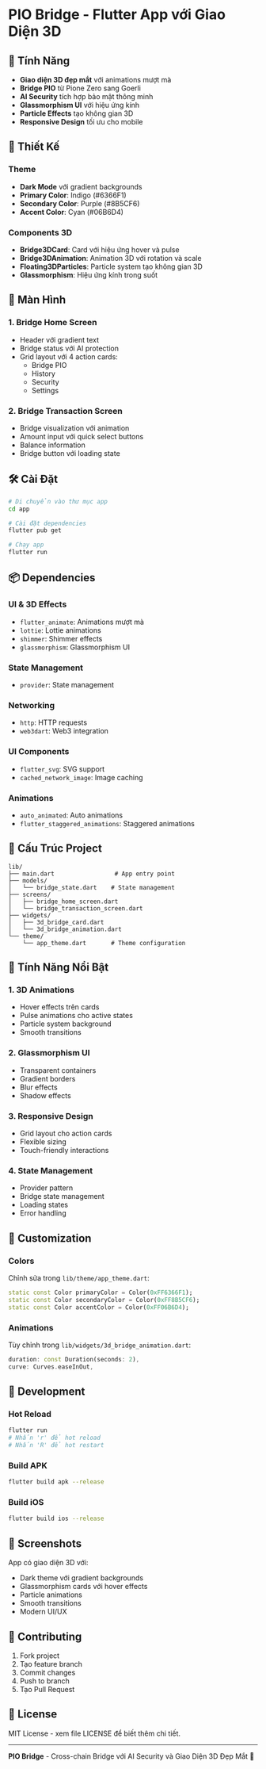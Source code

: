 # PIO Bridge - Flutter App với Giao Diện 3D

## 🚀 Tính Năng

- **Giao diện 3D đẹp mắt** với animations mượt mà
- **Bridge PIO** từ Pione Zero sang Goerli
- **AI Security** tích hợp bảo mật thông minh
- **Glassmorphism UI** với hiệu ứng kính
- **Particle Effects** tạo không gian 3D
- **Responsive Design** tối ưu cho mobile

## 🎨 Thiết Kế

### Theme
- **Dark Mode** với gradient backgrounds
- **Primary Color**: Indigo (#6366F1)
- **Secondary Color**: Purple (#8B5CF6)
- **Accent Color**: Cyan (#06B6D4)

### Components 3D
- **Bridge3DCard**: Card với hiệu ứng hover và pulse
- **Bridge3DAnimation**: Animation 3D với rotation và scale
- **Floating3DParticles**: Particle system tạo không gian 3D
- **Glassmorphism**: Hiệu ứng kính trong suốt

## 📱 Màn Hình

### 1. Bridge Home Screen
- Header với gradient text
- Bridge status với AI protection
- Grid layout với 4 action cards:
  - Bridge PIO
  - History
  - Security
  - Settings

### 2. Bridge Transaction Screen
- Bridge visualization với animation
- Amount input với quick select buttons
- Balance information
- Bridge button với loading state

## 🛠️ Cài Đặt

```bash
# Di chuyển vào thư mục app
cd app

# Cài đặt dependencies
flutter pub get

# Chạy app
flutter run
```

## 📦 Dependencies

### UI & 3D Effects
- `flutter_animate`: Animations mượt mà
- `lottie`: Lottie animations
- `shimmer`: Shimmer effects
- `glassmorphism`: Glassmorphism UI

### State Management
- `provider`: State management

### Networking
- `http`: HTTP requests
- `web3dart`: Web3 integration

### UI Components
- `flutter_svg`: SVG support
- `cached_network_image`: Image caching

### Animations
- `auto_animated`: Auto animations
- `flutter_staggered_animations`: Staggered animations

## 🎯 Cấu Trúc Project

```
lib/
├── main.dart                 # App entry point
├── models/
│   └── bridge_state.dart    # State management
├── screens/
│   ├── bridge_home_screen.dart
│   └── bridge_transaction_screen.dart
├── widgets/
│   ├── 3d_bridge_card.dart
│   └── 3d_bridge_animation.dart
└── theme/
    └── app_theme.dart       # Theme configuration
```

## 🚀 Tính Năng Nổi Bật

### 1. 3D Animations
- Hover effects trên cards
- Pulse animations cho active states
- Particle system background
- Smooth transitions

### 2. Glassmorphism UI
- Transparent containers
- Gradient borders
- Blur effects
- Shadow effects

### 3. Responsive Design
- Grid layout cho action cards
- Flexible sizing
- Touch-friendly interactions

### 4. State Management
- Provider pattern
- Bridge state management
- Loading states
- Error handling

## 🎨 Customization

### Colors
Chỉnh sửa trong `lib/theme/app_theme.dart`:

```dart
static const Color primaryColor = Color(0xFF6366F1);
static const Color secondaryColor = Color(0xFF8B5CF6);
static const Color accentColor = Color(0xFF06B6D4);
```

### Animations
Tùy chỉnh trong `lib/widgets/3d_bridge_animation.dart`:

```dart
duration: const Duration(seconds: 2),
curve: Curves.easeInOut,
```

## 🔧 Development

### Hot Reload
```bash
flutter run
# Nhấn 'r' để hot reload
# Nhấn 'R' để hot restart
```

### Build APK
```bash
flutter build apk --release
```

### Build iOS
```bash
flutter build ios --release
```

## 📱 Screenshots

App có giao diện 3D với:
- Dark theme với gradient backgrounds
- Glassmorphism cards với hover effects
- Particle animations
- Smooth transitions
- Modern UI/UX

## 🤝 Contributing

1. Fork project
2. Tạo feature branch
3. Commit changes
4. Push to branch
5. Tạo Pull Request

## 📄 License

MIT License - xem file LICENSE để biết thêm chi tiết.

---

**PIO Bridge** - Cross-chain Bridge với AI Security và Giao Diện 3D Đẹp Mắt 🚀